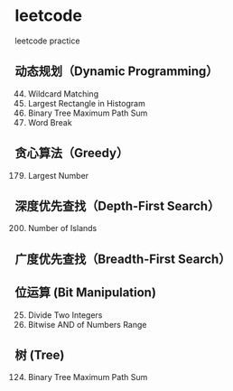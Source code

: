 # leetcode

leetcode practice

## 动态规划（Dynamic Programming）

44. Wildcard Matching
84. Largest Rectangle in Histogram
124. Binary Tree Maximum Path Sum
139. Word Break

## 贪心算法（Greedy）

179. Largest Number

## 深度优先查找（Depth-First Search）

200. Number of Islands

## 广度优先查找（Breadth-First Search）

## 位运算 (Bit Manipulation)

25. Divide Two Integers
201. Bitwise AND of Numbers Range

## 树 (Tree)

124. Binary Tree Maximum Path Sum
